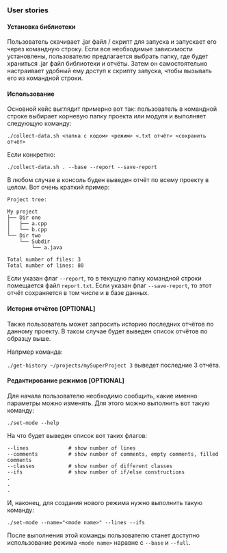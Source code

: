 ### User stories

#### Установка библиотеки

Пользователь скачивает .jar файл / скрипт для запуска и запускает его через командную строку. Если все необходимые зависимости установлены, пользователю предлагается выбрать папку, где будет храниться .jar файл библиотеки и отчёты. Затем он самостоятельно настраивает удобный ему доступ к скрипту запуска, чтобы вызывать его из командной строки.

#### Использование

Основной кейс выглядит примерно вот так: пользователь в командной строке выбирает корневую папку проекта или модуля и выполняет следующую команду:

`./collect-data.sh <папка с кодом> <режим> <.txt отчёт> <сохранить отчёт>`

Если конкретно:

`./collect-data.sh . --base --report --save-report`

В любом случае в консоль буден выведен отчёт по всему проекту в целом. Вот очень краткий пример:

```
Project tree:

My project
├── Dir one
│   ├── a.cpp
│   └── b.cpp
└── Dir two
    └── Subdir
        └── a.java

Total number of files: 3
Total number of lines: 80
```

Если указан флаг `--report`, то в текущую папку командной строки помещается файл `report.txt`.
Если указан флаг `--save-report`, то этот отчёт сохраняется в том числе и в базе данных.

#### История отчётов [OPTIONAL]

Также пользователь может запросить историю последних отчётов по данному проекту. В таком случае будет выведен список отчётов по образцу выше.

Напрмер команда:

`./get-history ~/projects/mySuperProject 3` выведет последние 3 отчёта.


#### Редактирование режимов [OPTIONAL]

Для начала пользователю необходимо сообщить, какие именно параметры можно изменять. Для этого можно выполнить вот такую команду:

`./set-mode --help`

На что будет выведен список вот таких флагов:

```
--lines             # show number of lines
--comments          # show number of comments, empty comments, filled comments
--classes           # show number of different classes
--ifs               # show number of if/else constructions
.
.
.
```

И, наконец, для создания нового режима нужно выполнить такую команду:

`./set-mode --name="<mode name>" --lines --ifs`

После выполнения этой команды пользователю станет доступно использование режима `<mode name>` наравне с `--base` и `--full`.
